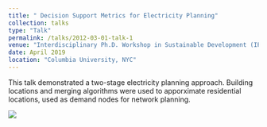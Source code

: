 ```yaml
---
title: " Decision Support Metrics for Electricity Planning"
collection: talks
type: "Talk"
permalink: /talks/2012-03-01-talk-1
venue: "Interdisciplinary Ph.D. Workshop in Sustainable Development (IPWSD)"
date: April 2019
location: "Columbia University, NYC"
---
```


This talk demonstrated a two-stage electricity planning approach. Building locations and merging algorithms were used to apporximate residential locations, used as demand nodes for network planning.

![](profile.png)
